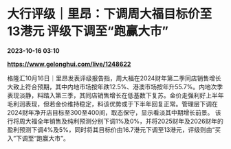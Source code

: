 # 大行评级｜里昂：下调周大福目标价至13港元 评级下调至“跑赢大市”

**2023-10-16 03:10**

**https://www.gelonghui.com/live/1248622**

格隆汇10月16日｜里昂发表评级报告指，周大福在2024财年第二季同店销售增长大致上符合预期，其中内地市场按年跌12.5%、港澳市场按年升55.7%。内地次季表现淡静，料踏入第三季，其同店销售增长在低基数下复苏。金价走强利好上半年毛利润表现，但若金价维持稳定，料该优势或于下半年回复正常。管理层下调在2024财年净开店目标至300至400间，取态保守，显示看淡其中期增长前景。 该行将周大福全年销售及纯利预测分别下调1%及0%，并将2025财年及2026财年的盈利预测下调4%及5%，同时将其目标价由16.7港元下调至13港元，评级则由“买入”下调至“跑赢大市”。